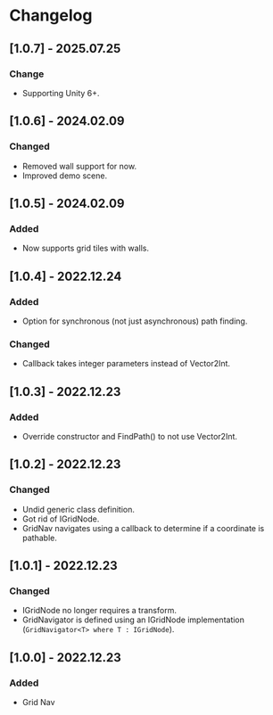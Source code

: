 # Changelog

## [1.0.7] - 2025.07.25

### Change

- Supporting Unity 6+.

## [1.0.6] - 2024.02.09

### Changed

* Removed wall support for now.
* Improved demo scene.

## [1.0.5] - 2024.02.09

### Added

* Now supports grid tiles with walls.

## [1.0.4] - 2022.12.24

### Added

* Option for synchronous (not just asynchronous) path finding.

### Changed

* Callback takes integer parameters instead of Vector2Int.

## [1.0.3] - 2022.12.23

### Added

* Override constructor and FindPath() to not use Vector2Int.

## [1.0.2] - 2022.12.23

### Changed

* Undid generic class definition.
* Got rid of IGridNode.
* GridNav navigates using a callback to determine if a coordinate is pathable.

## [1.0.1] - 2022.12.23

### Changed

* IGridNode no longer requires a transform.
* GridNavigator is defined using an IGridNode implementation (```GridNavigator<T> where T : IGridNode```).

## [1.0.0] - 2022.12.23

### Added

* Grid Nav
